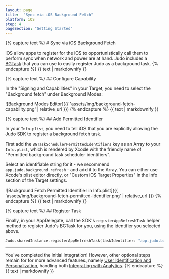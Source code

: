 ```yaml
---
layout: page
title:  "Sync via iOS Background Fetch"
platform: iOS
step: 4
pageSection: "Getting Started"
---
```

<section id="sync-via-ios-background-fetch">
{% capture text %}
# Sync via iOS Background Fetch

 iOS allow apps to register for the iOS to opportunistically call them to perform sync when network and power are at hand.  Judo includes a [BGTask](https://developer.apple.com/documentation/backgroundtasks/bgtask) that you can use to easily register Judo as a background task.
{% endcapture %}
{{ text | markdownify }}
</section>
<section id="configure-capability">
{% capture text %}
## Configure Capability

 In the "Signing and Capabilities" in your Target, you need to select the "Background fetch" under Background Modes:

 ![Background Modes Editor]({{ 'assets/img/background-fetch-capability.png' | relative_url }})
{% endcapture %}
{{ text | markdownify }}
</section>
<section id="add-permitted-identifier">
{% capture text %}
## Add Permitted Identifier

 In your `Info.plist`, you need to tell iOS that you are explicitly allowing the Judo SDK to register a background fetch task.
 
 First add the `BGTaskSchedulerPermittedIdentifiers` key as an Array to your `Info.plist`, which is rendered by Xcode with the friendly name of "Permitted background task scheduler identifiers".
 
 Select an identifiable string for it - we recommend `app.judo.background.refresh` - and add it to the Array. You can either use Xcode's plist editor directly, or "Custom iOS Target Properties" in the Info section of the Target settings.

![Background Fetch Permitted Identifier in Info.plist]({{ 'assets/img/background-fetch-permitted-identifier.png' | relative_url }})
{% endcapture %}
{{ text | markdownify }}
</section>
<section id="register-task">
{% capture text %}
## Register Task

 Finally, in your AppDelegate, call the SDK's `registerAppRefreshTask` helper method to register Judo's BGTask for you, using the identifier you selected above.

```swift
Judo.sharedInstance.registerAppRefreshTask(taskIdentifier: "app.judo.background.refresh")
```

---

You've completed the initial integration!  However, other optional steps remain for for more advanced features, namely [User Identification and Personalization](user-identification-and-personalization), handling both [Integrating with Analytics](integrating-with-analytics).
{% endcapture %}
{{ text | markdownify }}
</section>